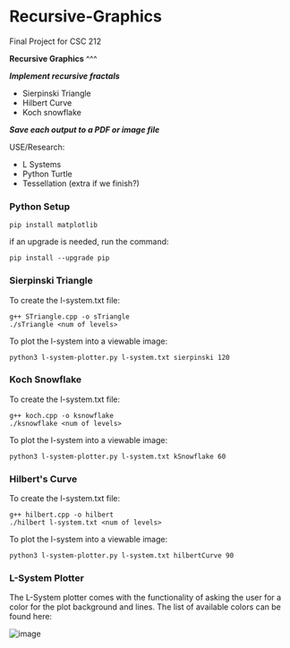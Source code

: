 # Recursive-Graphics
Final Project for CSC 212


**Recursive Graphics**
^^^

**_Implement recursive fractals_**
  - Sierpinski Triangle
  - Hilbert Curve
  - Koch snowflake

**_Save each output to a PDF or image file_**

USE/Research:
- L Systems
- Python Turtle
- Tessellation (extra if we finish?)


### Python Setup
```
pip install matplotlib
```
if an upgrade is needed, run the command:
```
pip install --upgrade pip
```

### Sierpinski Triangle
To create the l-system.txt file:
```
g++ STriangle.cpp -o sTriangle
./sTriangle <num of levels>
```
To plot the l-system into a viewable image:
```
python3 l-system-plotter.py l-system.txt sierpinski 120
```
### Koch Snowflake
To create the l-system.txt file:
```
g++ koch.cpp -o ksnowflake
./ksnowflake <num of levels>
```
To plot the l-system into a viewable image:
```
python3 l-system-plotter.py l-system.txt kSnowflake 60
```

### Hilbert's Curve
To create the l-system.txt file:
```
g++ hilbert.cpp -o hilbert
./hilbert l-system.txt <num of levels>
```
To plot the l-system into a viewable image:
```
python3 l-system-plotter.py l-system.txt hilbertCurve 90 
```

### L-System Plotter
The L-System plotter comes with the functionality of asking the user for a color for the plot background and lines. The list of available colors can be found here:

![image](https://github.com/lily-n20/Recursive-Graphics/assets/113806047/eff943d5-e0db-4de8-9122-46c201d021f3)

